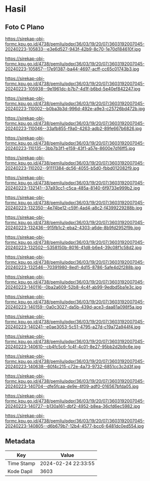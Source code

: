 # Hasil

## Foto C Plano

https://sirekap-obj-formc.kpu.go.id/4738/pemilu/pdpr/36/03/19/20/07/3603192007045-20240223-105833--e3e6d527-943f-42b9-8c70-1e70d184610f.jpg

https://sirekap-obj-formc.kpu.go.id/4738/pemilu/pdpr/36/03/19/20/07/3603192007045-20240223-105857--17e91387-ba44-4697-acff-cc65c01743b3.jpg

https://sirekap-obj-formc.kpu.go.id/4738/pemilu/pdpr/36/03/19/20/07/3603192007045-20240223-105938--9e1961dc-b7b7-4d1f-b6bd-5e40ef842247.jpg

https://sirekap-obj-formc.kpu.go.id/4738/pemilu/pdpr/36/03/19/20/07/3603192007045-20240223-110002--b0ba3b3d-996d-492e-a9e3-c25726bd472b.jpg

https://sirekap-obj-formc.kpu.go.id/4738/pemilu/pdpr/36/03/19/20/07/3603192007045-20240223-110046--33afb855-f9a0-4263-adb2-89fe667b6826.jpg

https://sirekap-obj-formc.kpu.go.id/4738/pemilu/pdpr/36/03/19/20/07/3603192007045-20240223-110135--3bb7b3f1-e159-43f1-a57e-8600e7d16ff5.jpg

https://sirekap-obj-formc.kpu.go.id/4738/pemilu/pdpr/36/03/19/20/07/3603192007045-20240223-110202--91111384-dc56-4055-b5d0-fbbd012082f9.jpg

https://sirekap-obj-formc.kpu.go.id/4738/pemilu/pdpr/36/03/19/20/07/3603192007045-20240223-132141--37a93cc1-c5ca-485a-8140-6f9733e999b2.jpg

https://sirekap-obj-formc.kpu.go.id/4738/pemilu/pdpr/36/03/19/20/07/3603192007045-20240223-132350--4e74be12-c59f-4ad4-a8c2-f4399229288b.jpg

https://sirekap-obj-formc.kpu.go.id/4738/pemilu/pdpr/36/03/19/20/07/3603192007045-20240223-132436--915fb1c2-eba2-4303-a6de-8b9fd2952f9b.jpg

https://sirekap-obj-formc.kpu.go.id/4738/pemilu/pdpr/36/03/19/20/07/3603192007045-20240223-132502--5358150b-8016-41d8-b6e4-39c08f1c58d2.jpg

https://sirekap-obj-formc.kpu.go.id/4738/pemilu/pdpr/36/03/19/20/07/3603192007045-20240223-132546--70391980-8ed1-4d15-8786-5afe4d2f288b.jpg

https://sirekap-obj-formc.kpu.go.id/4738/pemilu/pdpr/36/03/19/20/07/3603192007045-20240223-140116--0ba2a609-52b8-4c4f-ab99-9edbd5ba1e3c.jpg

https://sirekap-obj-formc.kpu.go.id/4738/pemilu/pdpr/36/03/19/20/07/3603192007045-20240223-140159--0a0c3027-da5b-439d-ace3-daa81a098f5a.jpg

https://sirekap-obj-formc.kpu.go.id/4738/pemilu/pdpr/36/03/19/20/07/3603192007045-20240223-140241--e0ae3053-5c51-4795-a27d-c19a72a944f4.jpg

https://sirekap-obj-formc.kpu.go.id/4738/pemilu/pdpr/36/03/19/20/07/3603192007045-20240223-140610--cb4fc5c6-1c4f-4c01-8e27-95bb2d2b9c6e.jpg

https://sirekap-obj-formc.kpu.go.id/4738/pemilu/pdpr/36/03/19/20/07/3603192007045-20240223-140638--60f4c215-c72e-4a73-9732-6851cc3c2d3f.jpg

https://sirekap-obj-formc.kpu.go.id/4738/pemilu/pdpr/36/03/19/20/07/3603192007045-20240223-140704--dfe5fcaa-de9e-4f09-adf0-016567bfda05.jpg

https://sirekap-obj-formc.kpu.go.id/4738/pemilu/pdpr/36/03/19/20/07/3603192007045-20240223-140727--b130a161-dbf2-4952-b8ea-36cfd6ec5982.jpg

https://sirekap-obj-formc.kpu.go.id/4738/pemilu/pdpr/36/03/19/20/07/3603192007045-20240223-140805--d6b679b7-12b4-4577-bcc6-6481dc0ed554.jpg


## Metadata

| Key        | Value               |
| ---------- | ------------------- |
| Time Stamp | 2024-02-24 22:33:55 |
| Kode Dapil | 3603                |



